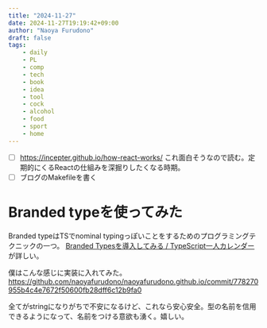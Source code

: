 ```yaml
---
title: "2024-11-27"
date: 2024-11-27T19:19:42+09:00
author: "Naoya Furudono"
draft: false
tags:
    - daily
    - PL
    - comp
    - tech
    - book
    - idea
    - tool
    - cock
    - alcohol
    - food
    - sport
    - home
---
```


- [ ] https://incepter.github.io/how-react-works/ これ面白そうなので読む。定期的にくるReactの仕組みを深掘りしたくなる時期。
- [ ] ブログのMakefileを書く

# Branded typeを使ってみた

Branded typeはTSでnominal typingっぽいことをするためのプログラミングテクニックの一つ。
[Branded Typesを導入してみる / TypeScript一人カレンダー
](https://zenn.dev/okunokentaro/articles/01gmpkp9gzfyr1za5wvrxt0vy6#branded-types) が詳しい。

僕はこんな感じに実装に入れてみた。
https://github.com/naoyafurudono/naoyafurudono.github.io/commit/778270955b4c4e7672f50600fb28dff6c12b9fa0 

全てがstringになりがちで不安になるけど、これなら安心安全。型の名前を信用できるようになって、名前をつける意欲も湧く。嬉しい。
